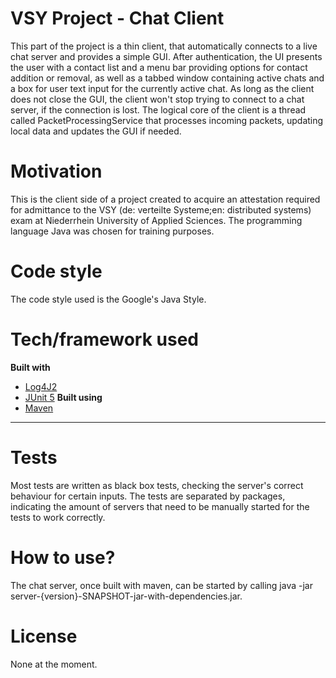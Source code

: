 # VSY Project - Chat Client

This part of the project is a thin client, that automatically connects to a live chat server and provides a simple GUI. 
After authentication, the UI presents the user with a contact list and a menu bar providing options for contact addition or removal, as well as a tabbed window containing active chats and a box for user text input for the currently active chat. 
As long as the client does not close the GUI, the client won't stop trying to connect to a chat server, if the connection is lost.
The logical core of the client is a thread called PacketProcessingService that processes incoming packets, updating local data and updates the GUI if needed.
# Motivation

This is the client side of a project created to acquire an attestation required for admittance to the VSY (de: verteilte Systeme;en: distributed systems) exam at Niederrhein University of Applied Sciences.
The programming language Java was chosen for training purposes.
# Code style

The code style used is the Google's Java Style.
# Tech/framework used

**Built with**
* [Log4J2](https://logging.apache.org/log4j/2.x/)  
* [JUnit 5](https://junit.org/junit5/)
**Built using**
* [Maven](https://maven.apache.org/)
****
# Tests

Most tests are written as black box tests, checking the server's correct behaviour for certain inputs. The tests are separated by packages, indicating the amount of servers that need to be manually started for the tests to work correctly.
# How to use?

The chat server, once built with maven, can be started by calling java -jar server-{version}-SNAPSHOT-jar-with-dependencies.jar.
# License

None at the moment.
